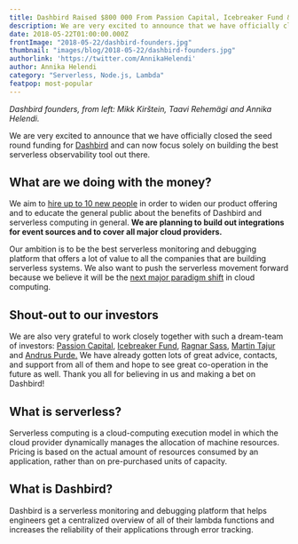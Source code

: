 ```yaml
---
title: Dashbird Raised $800 000 From Passion Capital, Icebreaker Fund & Pipedrive Co-Founders
description: We are very excited to announce that we have officially closed the seed round funding for Dashbird and can now focus solely on building the best serverless observability tool out there.
date: 2018-05-22T01:00:00.000Z
frontImage: "2018-05-22/dashbird-founders.jpg"
thumbnail: "images/blog/2018-05-22/dashbird-founders.jpg"
authorlink: 'https://twitter.com/AnnikaHelendi'
author: Annika Helendi
category: "Serverless, Node.js, Lambda"
featpop: most-popular
---
```

_Dashbird founders, from left: Mikk Kirštein, Taavi Rehemägi and Annika Helendi._

We are very excited to announce that we have officially closed the seed round funding for <a href="https://dashbird.io" target="blank">Dashbird<a/> and can now focus solely on building the best serverless observability tool out there.

## What are we doing with the money?

We aim to <a href="https://dashbird.io/jobs" target="blank"> hire up to 10 new people<a/> in order to widen our product offering and to educate the general public about the benefits of Dashbird and serverless computing in general. **We are planning to build out integrations for event sources and to cover all major cloud providers.**


Our ambition is to be the best serverless monitoring and debugging platform that offers a lot of value to all the companies that are building serverless systems. We also want to push the serverless movement forward because we believe it will be the <a href="https://hackernoon.com/serverless-survey-77-delivery-speed-4-dev-workdays-mo-saved-26-aws-monthly-bill-d99174f70663" target="blank"> next major paradigm shift<a/> in cloud computing.

## Shout-out to our investors

We are also very grateful to work closely together with such a dream-team of investors: <a href="http://www.passioncapital.com/" target="blank"> Passion Capital<a/>, <a href="https://icebreaker.vc/" target="blank">Icebreaker Fund<a/>, <a href="https://twitter.com/ragnars" target="blank">Ragnar Sass<a/>, <a href="https://twitter.com/tajur" target="blank">Martin Tajur<a/> and <a href="https://twitter.com/andruspurde" target="blank"> Andrus Purde.<a/> We have already gotten lots of great advice, contacts, and support from all of them and hope to see great co-operation in the future as well. Thank you all for believing in us and making a bet on Dashbird!

## What is serverless?
Serverless computing is a cloud-computing execution model in which the cloud provider dynamically manages the allocation of machine resources. Pricing is based on the actual amount of resources consumed by an application, rather than on pre-purchased units of capacity.


## What is Dashbird?
Dashbird is a serverless monitoring and debugging platform that helps engineers get a centralized overview of all of their lambda functions and increases the reliability of their applications through error tracking.
